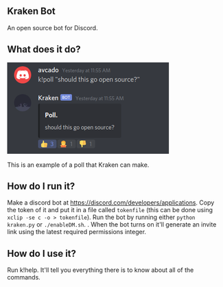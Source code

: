 ## Kraken Bot
An open source bot for Discord.

## What does it do?
![Image](./readme_img_0.png)

This is an example of a poll that Kraken can make.

## How do I run it?

Make a discord bot at https://discord.com/developers/applications. Copy the token of it and put it in a file called `tokenfile` (this can be done using `xclip -se c -o > tokenfile`). Run the bot by running either `python kraken.py` or `./enableDM.sh`. <!--change to ./startBot.sh if #9 gets pulled-->. When the bot turns on it'll generate an invite link using the latest required permissions integer.

## How do I use it?

Run k!help. It'll tell you everything there is to know about all of the commands.